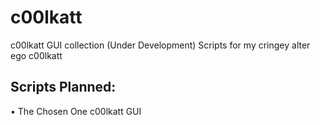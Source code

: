 # c00lkatt
c00lkatt GUI collection (Under Development)
Scripts for my cringey alter ego c00lkatt

## Scripts Planned:
• The Chosen One c00lkatt GUI
